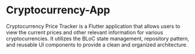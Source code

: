 # Cryptocurrency-App
Cryptocurrency Price Tracker is a Flutter application that allows users to view the current prices and other relevant information for various cryptocurrencies. It utilizes the BLoC state management, repository pattern, and reusable UI components to provide a clean and organized architecture.
